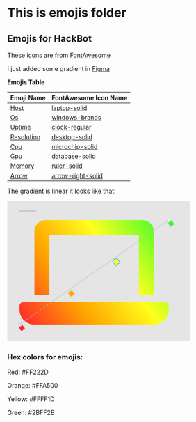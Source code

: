 # This is emojis folder

## Emojis for HackBot

These icons are from [FontAwesome](https://fontawesome.com/)

I just added some gradient in [Figma](https://www.figma.com/)

**Emojis Table**

| Emoji Name                     | FontAwesome Icon Name                                                  |
| ------------------------------ | ---------------------------------------------------------------------- |
| [Host](./host.png)             | [laptop-solid](https://fontawesome.com/icons/laptop?s=solid)           |
| [Os](./os.png)                 | [windows-brands](https://fontawesome.com/icons/windows?s=brands)       |
| [Uptime](./uptime.png)         | [clock-regular](https://fontawesome.com/icons/clock?s=regular)         |
| [Resolution](./resolution.png) | [desktop-solid](https://fontawesome.com/icons/desktop?s=solid)         |
| [Cpu](./cpu.png)               | [microchip-solid](https://fontawesome.com/icons/microchip?s=solid)     |
| [Gpu](./gpu.png)               | [database-solid](https://fontawesome.com/icons/database?s=solid)       |
| [Memory](./memory.png)         | [ruler-solid](https://fontawesome.com/icons/ruler?s=solid)             |
| [Arrow](./arrow.png)           | [arrow-right-solid](https://fontawesome.com/icons/arrow-right?s=solid) |

The gradient is linear it looks like that:

<img src="./example.png" alt="example" width="420">

### Hex colors for emojis:

Red: #FF222D

Orange: #FFA500

Yellow: #FFFF1D

Green: #2BFF2B

